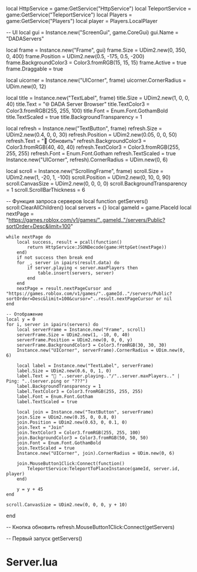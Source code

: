 local HttpService = game:GetService("HttpService")
local TeleportService = game:GetService("TeleportService")
local Players = game:GetService("Players")
local player = Players.LocalPlayer

-- UI
local gui = Instance.new("ScreenGui", game.CoreGui)
gui.Name = "DADAServers"

local frame = Instance.new("Frame", gui)
frame.Size = UDim2.new(0, 350, 0, 400)
frame.Position = UDim2.new(0.5, -175, 0.5, -200)
frame.BackgroundColor3 = Color3.fromRGB(15, 15, 15)
frame.Active = true
frame.Draggable = true

local uicorner = Instance.new("UICorner", frame)
uicorner.CornerRadius = UDim.new(0, 12)

local title = Instance.new("TextLabel", frame)
title.Size = UDim2.new(1, 0, 0, 40)
title.Text = "🌐 DADA Server Browser"
title.TextColor3 = Color3.fromRGB(255, 255, 100)
title.Font = Enum.Font.GothamBold
title.TextScaled = true
title.BackgroundTransparency = 1

local refresh = Instance.new("TextButton", frame)
refresh.Size = UDim2.new(0.4, 0, 0, 30)
refresh.Position = UDim2.new(0.05, 0, 0, 50)
refresh.Text = "🔁 Обновить"
refresh.BackgroundColor3 = Color3.fromRGB(40, 40, 40)
refresh.TextColor3 = Color3.fromRGB(255, 255, 255)
refresh.Font = Enum.Font.Gotham
refresh.TextScaled = true
Instance.new("UICorner", refresh).CornerRadius = UDim.new(0, 6)

local scroll = Instance.new("ScrollingFrame", frame)
scroll.Size = UDim2.new(1, -20, 1, -100)
scroll.Position = UDim2.new(0, 10, 0, 90)
scroll.CanvasSize = UDim2.new(0, 0, 0, 0)
scroll.BackgroundTransparency = 1
scroll.ScrollBarThickness = 6

-- Функция запроса серверов
local function getServers()
	scroll:ClearAllChildren()
	local servers = {}
	local gameId = game.PlaceId
	local nextPage = "https://games.roblox.com/v1/games/"..gameId.."/servers/Public?sortOrder=Desc&limit=100"

	while nextPage do
		local success, result = pcall(function()
			return HttpService:JSONDecode(game:HttpGet(nextPage))
		end)
		if not success then break end
		for _, server in ipairs(result.data) do
			if server.playing < server.maxPlayers then
				table.insert(servers, server)
			end
		end
		nextPage = result.nextPageCursor and "https://games.roblox.com/v1/games/"..gameId.."/servers/Public?sortOrder=Desc&limit=100&cursor="..result.nextPageCursor or nil
	end

	-- Отображение
	local y = 0
	for i, server in ipairs(servers) do
		local serverFrame = Instance.new("Frame", scroll)
		serverFrame.Size = UDim2.new(1, -10, 0, 40)
		serverFrame.Position = UDim2.new(0, 0, 0, y)
		serverFrame.BackgroundColor3 = Color3.fromRGB(30, 30, 30)
		Instance.new("UICorner", serverFrame).CornerRadius = UDim.new(0, 6)

		local label = Instance.new("TextLabel", serverFrame)
		label.Size = UDim2.new(0.6, 0, 1, 0)
		label.Text = "👥 "..server.playing.."/"..server.maxPlayers.." | Ping: "..(server.ping or "???")
		label.BackgroundTransparency = 1
		label.TextColor3 = Color3.fromRGB(255, 255, 255)
		label.Font = Enum.Font.Gotham
		label.TextScaled = true

		local join = Instance.new("TextButton", serverFrame)
		join.Size = UDim2.new(0.35, 0, 0.8, 0)
		join.Position = UDim2.new(0.63, 0, 0.1, 0)
		join.Text = "Join"
		join.TextColor3 = Color3.fromRGB(255, 255, 100)
		join.BackgroundColor3 = Color3.fromRGB(50, 50, 50)
		join.Font = Enum.Font.GothamBold
		join.TextScaled = true
		Instance.new("UICorner", join).CornerRadius = UDim.new(0, 6)

		join.MouseButton1Click:Connect(function()
			TeleportService:TeleportToPlaceInstance(gameId, server.id, player)
		end)

		y = y + 45
	end

	scroll.CanvasSize = UDim2.new(0, 0, 0, y + 10)
end

-- Кнопка обновить
refresh.MouseButton1Click:Connect(getServers)

-- Первый запуск
getServers()
# Server.lua

